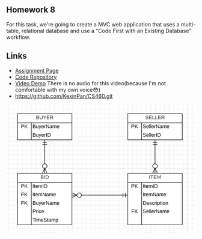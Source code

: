 ## Homework 8

For this task, we're going to create a MVC web application that uses a multi-table, relational database and use a “Code First with an Existing Database” workflow.

## Links

* [Assignment Page](http://www.wou.edu/~morses/classes/cs46x/assignments/HW8_1819.html)
* [Code Repository](https://github.com/KexinPan/CS460/tree/master/HW8Two)
* [Video Demo](https://youtu.be/KKjnPv83tFA)
  There is no audio for this video(because I'm not comfortable with my own voice😳)
* https://github.com/KexinPan/CS460.git

![ER diagram](ER-diagram.jpg)


